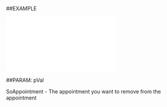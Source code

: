 
##EXAMPLE



![](..\..\Examples\vbs\SOActivityLinks.RemoveAppointment.vbs.txt)


##PARAM: pVal

SoAppointment - The appointment you want to remove from the appointment

